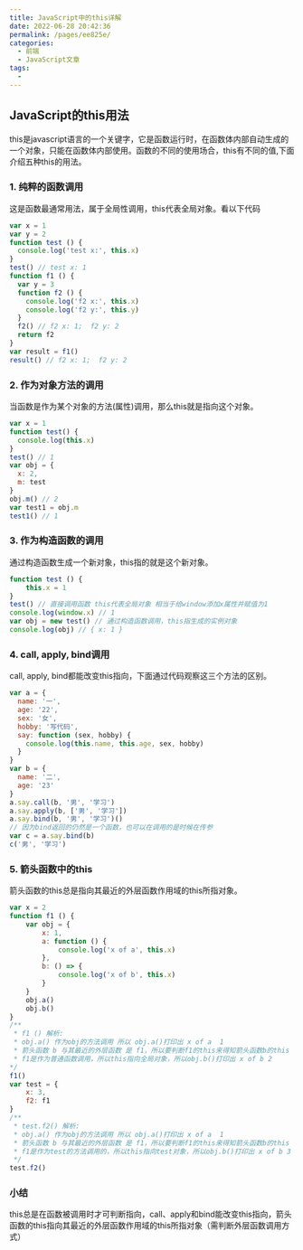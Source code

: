 ```yaml
---
title: JavaScript中的this详解
date: 2022-06-28 20:42:36
permalink: /pages/ee825e/
categories:
  - 前端
  - JavaScript文章
tags:
  - 
---
```


## JavaScript的this用法

this是javascript语言的一个关键字，它是函数运行时，在函数体内部自动生成的一个对象，只能在函数体内部使用。函数的不同的使用场合，this有不同的值,下面介绍五种this的用法。

### 1. 纯粹的函数调用

这是函数最通常用法，属于全局性调用，this代表全局对象。看以下代码

```javascript
var x = 1
var y = 2
function test () {
  console.log('test x:', this.x)
}
test() // test x: 1
function f1 () {
  var y = 3
  function f2 () {
    console.log('f2 x:', this.x)
    console.log('f2 y:', this.y)
  }
  f2() // f2 x: 1;  f2 y: 2
  return f2
}
var result = f1()
result() // f2 x: 1;  f2 y: 2
```

### 2. 作为对象方法的调用

当函数是作为某个对象的方法(属性)调用，那么this就是指向这个对象。

```javascript
var x = 1
function test() {
  console.log(this.x)
}
test() // 1
var obj = {
  x: 2,
  m: test
}
obj.m() // 2
var test1 = obj.m
test1() // 1
```

### 3. 作为构造函数的调用

通过构造函数生成一个新对象，this指的就是这个新对象。
```javascript
function test () {
    this.x = 1
}
test() // 直接调用函数 this代表全局对象 相当于给window添加x属性并赋值为1
console.log(window.x) // 1
var obj = new test() // 通过构造函数调用，this指生成的实例对象
console.log(obj) // { x: 1 }
```

### 4. call, apply, bind调用

call, apply, bind都能改变this指向，下面通过代码观察这三个方法的区别。

```javascript
var a = {
  name: '一',
  age: '22',
  sex: '女',
  hobby: '写代码',
  say: function (sex, hobby) {
    console.log(this.name, this.age, sex, hobby)
  }
}
var b = {
  name: '二',
  age: '23'
}
a.say.call(b, '男', '学习')
a.say.apply(b, ['男', '学习'])
a.say.bind(b, '男', '学习')()
// 因为bind返回的仍然是一个函数，也可以在调用的是时候在传参
var c = a.say.bind(b)
c('男', '学习')
```

### 5. 箭头函数中的this 

箭头函数的this总是指向其最近的外层函数作用域的this所指对象。

```javascript
var x = 2
function f1 () {
    var obj = {
        x: 1,
        a: function () {
            console.log('x of a', this.x)
        },
        b: () => {
            console.log('x of b', this.x)
        }
    }
    obj.a()
    obj.b()
}
/**
 * f1 () 解析:
 * obj.a() 作为obj的方法调用 所以 obj.a()打印出 x of a  1
 * 箭头函数 b 与其最近的外层函数 是 f1，所以要判断f1的this来得知箭头函数b的this
 * f1是作为普通函数调用，所以this指向全局对象，所以obj.b()打印出 x of b 2
*/
f1()
var test = {
    x: 3,
    f2: f1
}
/**
 * test.f2() 解析:
 * obj.a() 作为obj的方法调用 所以 obj.a()打印出 x of a  1
 * 箭头函数 b 与其最近的外层函数 是 f1，所以要判断f1的this来得知箭头函数b的this
 * f1是作为test的方法调用的，所以this指向test对象，所以obj.b()打印出 x of b 3
 */
test.f2() 
```

### 小结

this总是在函数被调用时才可判断指向，call、apply和bind能改变this指向，箭头函数的this指向其最近的外层函数作用域的this所指对象（需判断外层函数调用方式）